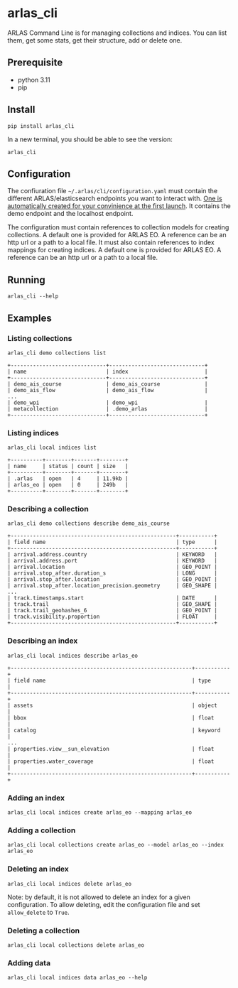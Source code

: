 # arlas_cli


ARLAS Command Line is for managing collections and indices. You can list them, get some stats, get their structure, add or delete one.

## Prerequisite

- python 3.11
- pip

## Install

```shell
pip install arlas_cli
```

In a new terminal, you should be able to see the version:
```shell
arlas_cli
```

## Configuration
The confiuration file `~/.arlas/cli/configuration.yaml` must contain the different ARLAS/elasticsearch endpoints you want to interact with. [One is automatically created for your convinience at the first launch](configuration.yaml). It contains the demo endpoint and the localhost endpoint.

The configuration must contain references to collection models for creating collections. A default one is provided for ARLAS EO. A reference can be an http url or a path to a local file.
It must also contain references to index mappings for creating indices. A default one is provided for ARLAS EO. A reference can be an http url or a path to a local file.

## Running

```shell
arlas_cli --help
```

## Examples

### Listing collections
```shell
arlas_cli demo collections list
```
```shell
+------------------------------+------------------------------+
| name                         | index                        |
+------------------------------+------------------------------+
| demo_ais_course              | demo_ais_course              |
| demo_ais_flow                | demo_ais_flow                |
...
| demo_wpi                     | demo_wpi                     |
| metacollection               | .demo_arlas                  |
+------------------------------+------------------------------+
```

### Listing indices
```shell
arlas_cli local indices list
```
```shell
+----------+--------+-------+--------+
| name     | status | count | size   |
+----------+--------+-------+--------+
| .arlas   | open   | 4     | 11.9kb |
| arlas_eo | open   | 0     | 249b   |
+----------+--------+-------+--------+
```

### Describing a collection

```shell
arlas_cli demo collections describe demo_ais_course
```
```shell
+----------------------------------------------------+-----------+
| field name                                         | type      |
+----------------------------------------------------+-----------+
| arrival.address.country                            | KEYWORD   |
| arrival.address.port                               | KEYWORD   |
| arrival.location                                   | GEO_POINT |
| arrival.stop_after.duration_s                      | LONG      |
| arrival.stop_after.location                        | GEO_POINT |
| arrival.stop_after.location_precision.geometry     | GEO_SHAPE |
...
| track.timestamps.start                             | DATE      |
| track.trail                                        | GEO_SHAPE |
| track.trail_geohashes_6                            | GEO_POINT |
| track.visibility.proportion                        | FLOAT     |
+----------------------------------------------------+-----------+
```

### Describing an index

```shell
arlas_cli local indices describe arlas_eo
```
```shell
+---------------------------------------------------------+-----------+
| field name                                              | type      |
+---------------------------------------------------------+-----------+
| assets                                                  | object    |
| bbox                                                    | float     |
| catalog                                                 | keyword   |
...
| properties.view__sun_elevation                          | float     |
| properties.water_coverage                               | float     |
+---------------------------------------------------------+-----------+
```

### Adding an index
```shell
arlas_cli local indices create arlas_eo --mapping arlas_eo
```

### Adding a collection
```shell
arlas_cli local collections create arlas_eo --model arlas_eo --index arlas_eo
```

### Deleting an index
```shell
arlas_cli local indices delete arlas_eo
```

Note: by default, it is not allowed to delete an index for a given configuration. To allow deleting, edit the configuration file and set `allow_delete` to `True`.


### Deleting a collection
```shell
arlas_cli local collections delete arlas_eo
```

### Adding data
```shell
arlas_cli local indices data arlas_eo --help
```
